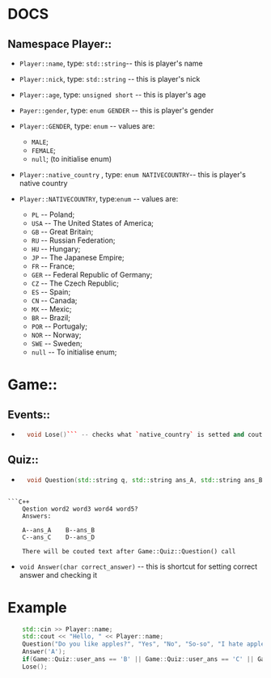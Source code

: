 # DOCS
## Namespace Player::
- `Player::name`, type: `std::string`-- this is player's name
- `Player::nick`, type: `std::string` -- this is player's nick
- `Player::age`, type: `unsigned short` -- this is player's age
- `Payer::gender`, type: `enum GENDER` -- this is player's gender
- `Player::GENDER`, type: `enum` -- values are:
    - `MALE`;
    - `FEMALE`;
    - `null`; (to initialise enum)

- `Player::native_country`
, type: `enum NATIVECOUNTRY`-- this is player's native country
- `Player::NATIVECOUNTRY`, type:`enum` -- values are:
    - `PL` -- Poland;
    - `USA` -- The United States of America;
    - `GB` -- Great Britain;
    - `RU` -- Russian Federation;
    - `HU` -- Hungary;
    - `JP` -- The Japanese Empire;
    - `FR` -- France;
    - `GER` -- Federal Republic of Germany;
    - `CZ` -- The Czech Republic;
    - `ES` -- Spain;
    - `CN` -- Canada; 
    - `MX` -- Mexic;
    - `BR` -- Brazil;
    - `POR` -- Portugaly;
    - `NOR` -- Norway;
    - `SWE` -- Sweden;
    - `null` -- To initialise enum;
# Game::
## Events::
- ```C++
    void Lose()``` -- checks what `native_country` is setted and couts "You lose" in given language
## Quiz::
- ```C++
    void Question(std::string q, std::string ans_A, std::string ans_B, std::string ans_C, std::string ans_D)
``` -- couts question and answers

```C++
    Qestion word2 word3 word4 word5?
    Answers:

    A--ans_A    B--ans_B
    C--ans_C    D--ans_D
                                                   
    There will be couted text after Game::Quiz::Question() call
```

- `void Answer(char correct_answer)` -- this is shortcut for setting correct answer and checking it

# Example

```C++
    std::cin >> Player::name;
    std::cout << "Hello, " << Player::name;
    Question("Do you like apples?", "Yes", "No", "So-so", "I hate apples!");
    Answer('A');
    if(Game::Quiz::user_ans == 'B' || Game::Quiz::user_ans == 'C' || Game::Quiz::user_ans == 'D');
    Lose();
```